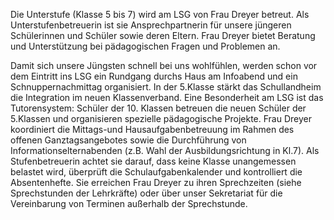 Die Unterstufe (Klasse 5 bis 7) wird am LSG von Frau Dreyer betreut. Als Unterstufenbetreuerin ist sie Ansprechpartnerin für unsere jüngeren Schülerinnen und Schüler sowie deren Eltern. Frau Dreyer bietet Beratung und Unterstützung bei pädagogischen Fragen und Problemen an.

Damit sich unsere Jüngsten schnell bei uns wohlfühlen, werden schon vor dem Eintritt ins LSG ein Rundgang durchs Haus am Infoabend und ein Schnuppernachmittag organisiert. In der 5.Klasse stärkt das Schullandheim die Integration im neuen Klassenverband. Eine Besonderheit am LSG ist das Tutorensystem: Schüler der 10. Klassen betreuen die neuen Schüler der 5.Klassen und organisieren spezielle pädagogische Projekte. Frau Dreyer koordiniert die Mittags-und Hausaufgabenbetreuung im Rahmen des offenen Ganztagsangebotes sowie die Durchführung von Informationselternabenden (z.B. Wahl der Ausbildungsrichtung in Kl.7). Als Stufenbetreuerin achtet sie darauf, dass keine Klasse unangemessen belastet wird, überprüft die Schulaufgabenkalender und kontrolliert die Absentenhefte. Sie erreichen Frau Dreyer zu ihren Sprechzeiten (siehe Sprechstunden der Lehrkräfte) oder über unser Sekretariat für die Vereinbarung von Terminen außerhalb der Sprechstunde.
